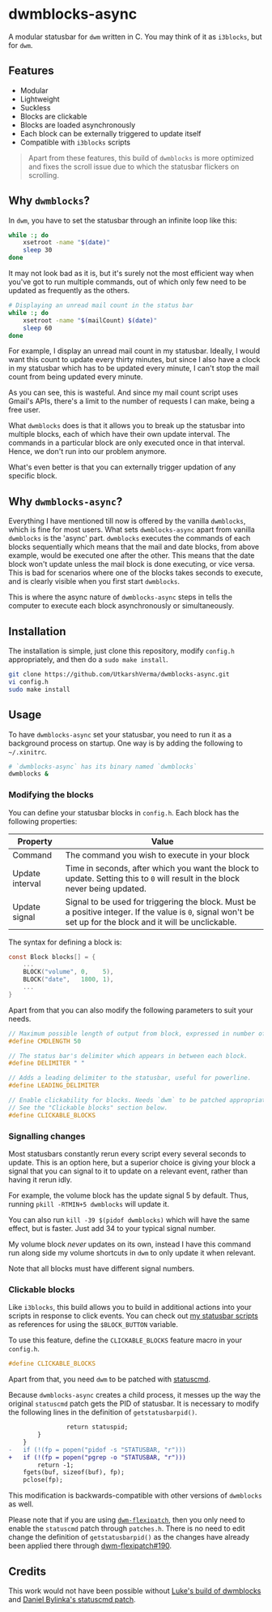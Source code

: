 # dwmblocks-async
A modular statusbar for `dwm` written in C. You may think of it as `i3blocks`, but for `dwm`.

## Features
- Modular
- Lightweight
- Suckless
- Blocks are clickable
- Blocks are loaded asynchronously
- Each block can be externally triggered to update itself
- Compatible with `i3blocks` scripts

> Apart from these features, this build of `dwmblocks` is more optimized and fixes the scroll issue due to which the statusbar flickers on scrolling.

## Why `dwmblocks`?
In `dwm`, you have to set the statusbar through an infinite loop like this:

```sh
while :; do
    xsetroot -name "$(date)"
    sleep 30
done
```

It may not look bad as it is, but it's surely not the most efficient way when you've got to run multiple commands, out of which only few need to be updated as frequently as the others. 

```sh
# Displaying an unread mail count in the status bar
while :; do
    xsetroot -name "$(mailCount) $(date)"
    sleep 60
done
```

For example, I display an unread mail count in my statusbar. Ideally, I would want this count to update every thirty minutes, but since I also have a clock in my statusbar which has to be updated every minute, I can't stop the mail count from being updated every minute.

As you can see, this is wasteful. And since my mail count script uses Gmail's APIs, there's a limit to the number of requests I can make, being a free user.  

What `dwmblocks` does is that it allows you to break up the statusbar into multiple blocks, each of which have their own update interval. The commands in a particular block are only executed once in that interval. Hence, we don't run into our problem anymore.

What's even better is that you can externally trigger updation of any specific block.


## Why `dwmblocks-async`?
Everything I have mentioned till now is offered by the vanilla `dwmblocks`, which is fine for most users. What sets `dwmblocks-async` apart from vanilla `dwmblocks` is the 'async' part. `dwmblocks` executes the commands of each blocks sequentially which means that the mail and date blocks, from above example, would be executed one after the other. This means that the date block won't update unless the mail block is done executing, or vice versa. This is bad for scenarios where one of the blocks takes seconds to execute, and is clearly visible when you first start `dwmblocks`.

This is where the async nature of `dwmblocks-async` steps in tells the computer to execute each block asynchronously or simultaneously.


## Installation
The installation is simple, just clone this repository, modify `config.h` appropriately, and then do a `sudo make install`.

```sh
git clone https://github.com/UtkarshVerma/dwmblocks-async.git
vi config.h
sudo make install
```


## Usage
To have `dwmblocks-async` set your statusbar, you need to run it as a background process on startup. One way is by adding the following to `~/.xinitrc`.

```sh
# `dwmblocks-async` has its binary named `dwmblocks`
dwmblocks &
```

### Modifying the blocks
You can define your statusbar blocks in `config.h`. Each block has the following properties:

Property|Value
-|-
Command | The command you wish to execute in your block
Update interval | Time in seconds, after which you want the block to update. Setting this to `0` will result in the block never being updated.
Update signal | Signal to be used for triggering the block. Must be a positive integer. If the value is `0`, signal won't be set up for the block and it will be unclickable.

The syntax for defining a block is:
```c
const Block blocks[] = {
    ...
    BLOCK("volume", 0,    5),
    BLOCK("date",   1800, 1),
    ...
}
```

Apart from that you can also modify the following parameters to suit your needs.
```c
// Maximum possible length of output from block, expressed in number of characters.
#define CMDLENGTH 50

// The status bar's delimiter which appears in between each block.
#define DELIMITER " "

// Adds a leading delimiter to the statusbar, useful for powerline.
#define LEADING_DELIMITER

// Enable clickability for blocks. Needs `dwm` to be patched appropriately.
// See the "Clickable blocks" section below.
#define CLICKABLE_BLOCKS
```

### Signalling changes
Most statusbars constantly rerun every script every several seconds to update. This is an option here, but a superior choice is giving your block a signal that you can signal to it to update on a relevant event, rather than having it rerun idly.

For example, the volume block has the update signal 5 by default.  Thus, running `pkill -RTMIN+5 dwmblocks` will update it.

You can also run `kill -39 $(pidof dwmblocks)` which will have the same effect, but is faster. Just add 34 to your typical signal number.

My volume block *never* updates on its own, instead I have this command run along side my volume shortcuts in `dwm` to only update it when relevant.

Note that all blocks must have different signal numbers.

### Clickable blocks
Like `i3blocks`, this build allows you to build in additional actions into your scripts in response to click events. You can check out [my statusbar scripts](https://github.com/UtkarshVerma/dotfiles/tree/main/.local/bin/statusbar) as references for using the `$BLOCK_BUTTON` variable.

To use this feature, define the `CLICKABLE_BLOCKS` feature macro in your `config.h`.
```c
#define CLICKABLE_BLOCKS
```

Apart from that, you need `dwm` to be patched with [statuscmd](https://dwm.suckless.org/patches/statuscmd/).

Because `dwmblocks-async` creates a child process, it messes up the way the original `statuscmd` patch gets the PID of statusbar. It is necessary to modify the following lines in the definition of `getstatusbarpid()`.

```diff
				return statuspid;
		}
	}
-	if (!(fp = popen("pidof -s "STATUSBAR, "r")))
+	if (!(fp = popen("pgrep -o "STATUSBAR, "r")))
		return -1;
	fgets(buf, sizeof(buf), fp);
	pclose(fp);
```

This modification is backwards-compatible with other versions of `dwmblocks` as well.

Please note that if you are using [`dwm-flexipatch`](https://github.com/bakkeby/dwm-flexipatch), then you only need to enable the `statuscmd` patch through `patches.h`. There is no need to edit change the definition of `getstatusbarpid()` as the changes have already been applied there through [dwm-flexipatch#190](https://github.com/bakkeby/dwm-flexipatch/pull/190).

## Credits
This work would not have been possible without [Luke's build of dwmblocks](https://github.com/LukeSmithxyz/dwmblocks) and [Daniel Bylinka's statuscmd patch](https://dwm.suckless.org/patches/statuscmd/).
